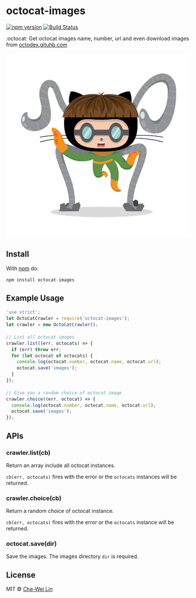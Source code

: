# octocat-images
[![npm version](https://badge.fury.io/js/octocat-images.svg)](https://badge.fury.io/js/octocat-images)
[![Build Status](https://travis-ci.org/John-Lin/octocat-images.svg?branch=master)](https://travis-ci.org/John-Lin/octocat-images)

:octocat: Get octocat images name, number, url and even download images from [octodex.gituhb.com](octodex.gituhb.com)

![droctocat](./img/droctocat.png?raw=true "droctocat")

## Install

With [npm](https://www.npmjs.com/) do:

```sh
npm install octocat-images
```


## Example Usage

```javascript
'use strict';
let OctoCatCrawler = require('octocat-images');
let crawler = new OctoCatCrawler();

// List all octocat images
crawler.list((err, octocats) => {
  if (err) throw err;
  for (let octocat of octocats) {
    console.log(octocat.number, octocat.name, octocat.url);
    octocat.save('images');
  }
});

// Give you a random choice of octocat image
crawler.choice((err, octocat) => {
  console.log(octocat.number, octocat.name, octocat.url);
  octocat.save('images');
});
```

## APIs

### crawler.list(cb)
Return an array include all octocat instances.

`cb(err, octocats)` fires with the error or the `octocats` instances will be returned.

### crawler.choice(cb)
Return a random choice of octocat instance.

`cb(err, octocats)` fires with the error or the `octocats` instance will be returned.

### octocat.save(dir)
Save the images. The images directory `dir` is required.

## License
MIT © [Che-Wei Lin](https://github.com/John-Lin)
